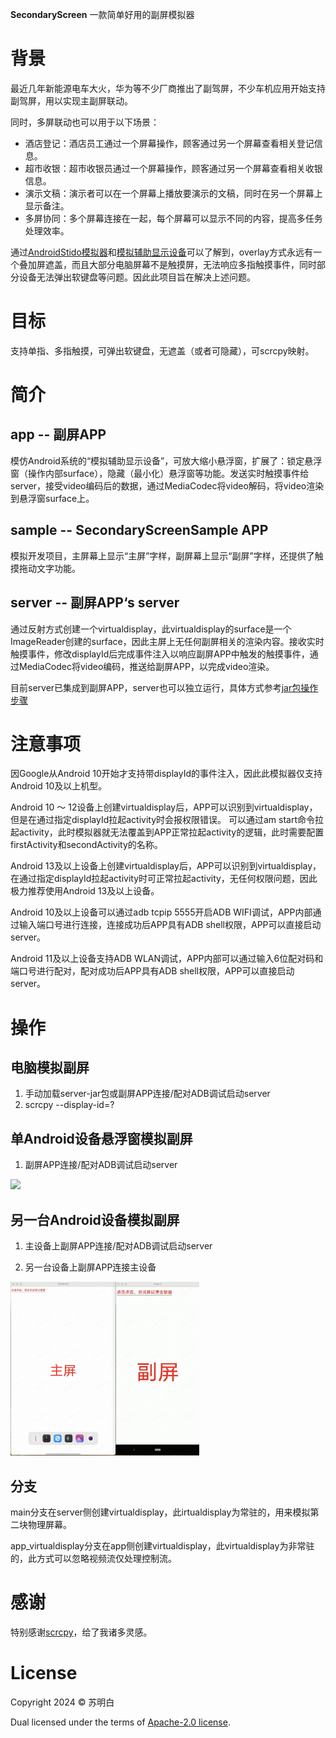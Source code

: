 **SecondaryScreen** 一款简单好用的副屏模拟器

# 背景

最近几年新能源电车大火，华为等不少厂商推出了副驾屏，不少车机应用开始支持副驾屏，用以实现主副屏联动。

同时，多屏联动也可以用于以下场景：
* 酒店登记：酒店员工通过一个屏幕操作，顾客通过另一个屏幕查看相关登记信息。
* 超市收银：超市收银员通过一个屏幕操作，顾客通过另一个屏幕查看相关收银信息。
* 演示文稿：演示者可以在一个屏幕上播放要演示的文稿，同时在另一个屏幕上显示备注。
* 多屏协同：多个屏幕连接在一起，每个屏幕可以显示不同的内容，提高多任务处理效率。

通过[AndroidStido模拟器](doc/AndroidStudio模拟器.md)和[模拟辅助显示设备](doc/模拟辅助显示设备.md)可以了解到，overlay方式永远有一个叠加屏遮盖，而且大部分电脑屏幕不是触摸屏，无法响应多指触摸事件，同时部分设备无法弹出软键盘等问题。因此此项目旨在解决上述问题。

# 目标

支持单指、多指触摸，可弹出软键盘，无遮盖（或者可隐藏），可scrcpy映射。

# 简介

## app -- 副屏APP

模仿Android系统的“模拟辅助显示设备”，可放大缩小悬浮窗，扩展了：锁定悬浮窗（操作内部surface），隐藏（最小化）悬浮窗等功能。发送实时触摸事件给server，接受video编码后的数据，通过MediaCodec将video解码，将video渲染到悬浮窗surface上。

## sample -- SecondaryScreenSample APP

模拟开发项目，主屏幕上显示“主屏”字样，副屏幕上显示“副屏”字样，还提供了触摸拖动文字功能。

## server -- 副屏APP‘s server

通过反射方式创建一个virtualdisplay，此virtualdisplay的surface是一个ImageReader创建的surface，因此主屏上无任何副屏相关的渲染内容。接收实时触摸事件，修改displayId后完成事件注入以响应副屏APP中触发的触摸事件，通过MediaCodec将video编码，推送给副屏APP，以完成video渲染。

目前server已集成到副屏APP，server也可以独立运行，具体方式参考[jar包操作步骤](doc/jar包操作步骤.md)

# 注意事项

因Google从Android 10开始才支持带displayId的事件注入，因此此模拟器仅支持Android 10及以上机型。

Android 10 ～ 12设备上创建virtualdisplay后，APP可以识别到virtualdisplay，但是在通过指定displayId拉起activity时会报权限错误。 可以通过am start命令拉起activity，此时模拟器就无法覆盖到APP正常拉起activity的逻辑，此时需要配置firstActivity和secondActivity的名称。

Android 13及以上设备上创建virtualdisplay后，APP可以识别到virtualdisplay，在通过指定displayId拉起activity时可正常拉起activity，无任何权限问题，因此极力推荐使用Android 13及以上设备。

Android 10及以上设备可以通过adb tcpip 5555开启ADB WIFI调试，APP内部通过输入端口号进行连接，连接成功后APP具有ADB shell权限，APP可以直接启动server。

Android 11及以上设备支持ADB WLAN调试，APP内部可以通过输入6位配对码和端口号进行配对，配对成功后APP具有ADB shell权限，APP可以直接启动server。

# 操作

## 电脑模拟副屏

1. 手动加载server-jar包或副屏APP连接/配对ADB调试启动server
2. scrcpy --display-id=?

## 单Android设备悬浮窗模拟副屏

1. 副屏APP连接/配对ADB调试启动server

<img src="doc/img/OverlayWindow图示.png" width="60%" ><br>

## 另一台Android设备模拟副屏

1. 主设备上副屏APP连接/配对ADB调试启动server

2. 另一台设备上副屏APP连接主设备

<img src="doc/img/双设备联动图示.png" width="60%" ><br>

## 分支

main分支在server侧创建virtualdisplay，此irtualdisplay为常驻的，用来模拟第二块物理屏幕。

app_virtualdisplay分支在app侧创建virtualdisplay，此virtualdisplay为非常驻的，此方式可以忽略视频流仅处理控制流。

# 感谢

特别感谢[scrcpy](https://github.com/Genymobile/scrcpy)，给了我诸多灵感。

# License

Copyright 2024 &copy; 苏明白

Dual licensed under the terms of [Apache-2.0 license](https://www.apache.org/licenses/LICENSE-2.0.html). 

